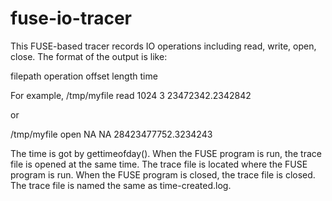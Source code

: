 fuse-io-tracer
==============
This FUSE-based tracer records IO operations 
including read, write, open, close. The format 
of the output is like:

filepath operation offset length time

For example,
/tmp/myfile read 1024 3 23472342.2342842

or 

/tmp/myfile open NA NA 28423477752.3234243

The time is got by gettimeofday(). When the FUSE program
is run, the trace file is opened at the same time.
The trace file is located where the FUSE program is run.
When the FUSE program is closed, the trace file is closed.
The trace file is named the same as time-created.log.
